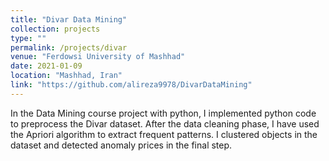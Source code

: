 ```yaml
---
title: "Divar Data Mining"
collection: projects
type: ""
permalink: /projects/divar
venue: "Ferdowsi University of Mashhad"
date: 2021-01-09
location: "Mashhad, Iran"
link: "https://github.com/alireza9978/DivarDataMining"
---
```


In the Data Mining course project with python, I implemented python code to preprocess the Divar dataset. After
the data cleaning phase, I have used the Apriori algorithm to extract frequent patterns. I clustered objects in the
dataset and detected anomaly prices in the final step.
